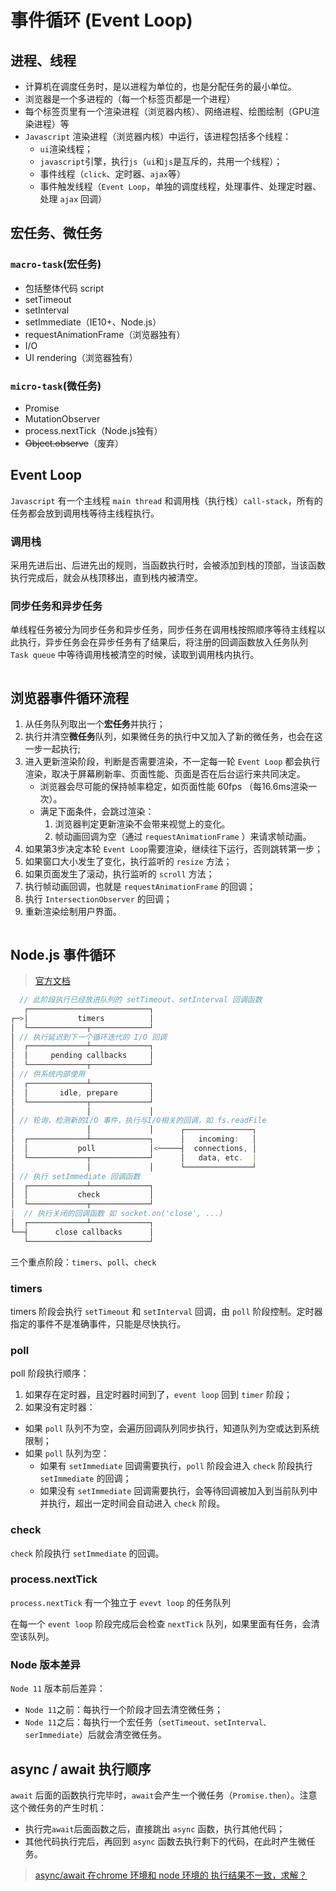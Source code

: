 # 事件循环 (Event Loop)

## 进程、线程

* 计算机在调度任务时，是以进程为单位的，也是分配任务的最小单位。
* 浏览器是一个多进程的（每一个标签页都是一个进程）
* 每个标签页里有一个渲染进程（浏览器内核）、网络进程、绘图绘制（GPU渲染进程）等
* `Javascript` 渲染进程（浏览器内核）中运行，该进程包括多个线程：
  * `ui`渲染线程；
  * `javascript`引擎，执行`js`（`ui`和`js`是互斥的，共用一个线程）；
  * 事件线程（`click`、定时器、`ajax`等）
  * 事件触发线程（`Event Loop`，单独的调度线程，处理事件、处理定时器、处理 `ajax` 回调）

## 宏任务、微任务

### `macro-task`(宏任务)
* 包括整体代码 script
* setTimeout
* setInterval
* setImmediate（IE10+、Node.js）
* requestAnimationFrame（浏览器独有）
* I/O
* UI rendering（浏览器独有）

### `micro-task`(微任务)
* Promise
* MutationObserver
* process.nextTick（Node.js独有）
* ~~Object.observe~~（废弃）

## Event Loop

`Javascript` 有一个主线程 `main thread` 和调用栈（执行栈）`call-stack`，所有的任务都会放到调用栈等待主线程执行。

### 调用栈

采用先进后出、后进先出的规则，当函数执行时，会被添加到栈的顶部，当该函数执行完成后，就会从栈顶移出，直到栈内被清空。

### 同步任务和异步任务

单线程任务被分为同步任务和异步任务，同步任务在调用栈按照顺序等待主线程以此执行，异步任务会在异步任务有了结果后，将注册的回调函数放入任务队列 `Task queue` 中等待调用栈被清空的时候，读取到调用栈内执行。

<img :src="$withBase('/assets/event-loop/task.jpg')"/>

## 浏览器事件循环流程

1. 从任务队列取出一个**宏任务**并执行；
2. 执行并清空**微任务**队列，如果微任务的执行中又加入了新的微任务，也会在这一步一起执行;
3. 进入更新渲染阶段，判断是否需要渲染，不一定每一轮 `Event Loop` 都会执行渲染，取决于屏幕刷新率、页面性能、页面是否在后台运行来共同决定。
    * 浏览器会尽可能的保持帧率稳定，如页面性能 60fps （每16.6ms渲染一次）。
    * 满足下面条件，会跳过渲染：
        1. 浏览器判定更新渲染不会带来视觉上的变化。
        2. 帧动画回调为空（通过 `requestAnimationFrame` ）来请求帧动画。
4. 如果第3步决定本轮 `Event Loop`需要渲染，继续往下运行，否则跳转第一步；
5. 如果窗口大小发生了变化，执行监听的 `resize` 方法；
6. 如果页面发生了滚动，执行监听的 `scroll` 方法；
7. 执行帧动画回调，也就是 `requestAnimationFrame` 的回调；
8. 执行 `IntersectionObserver` 的回调；
9. 重新渲染绘制用户界面。

<img :src="$withBase('/assets/event-loop/eventloop.jpg')"/>

## Node.js 事件循环


> [官方文档](https://nodejs.org/zh-cn/docs/guides/event-loop-timers-and-nexttick/)

```javascript
  // 此阶段执行已经放进队列的 setTimeout、setInterval 回调函数
   ┌───────────────────────────┐
┌─>│           timers          │
│  └─────────────┬─────────────┘   
│ // 执行延迟到下一个循环迭代的 I/O 回调
│  ┌─────────────┴─────────────┐
│  │     pending callbacks     │
│  └─────────────┬─────────────┘        
│ // 供系统内部使用
│  ┌─────────────┴─────────────┐
│  │       idle, prepare       │
│  └─────────────┬─────────────┘
│                │             │               
│ // 轮询，检测新的I/O 事件，执行与I/O相关的回调，如 fs.readFile
│                │             │      ┌───────────────┐
│  ┌─────────────┴─────────────┐      │   incoming:   │
│  │           poll            │<─────┤  connections, │
│  └─────────────┬─────────────┘      │   data, etc.  │
│                │             │      └───────────────┘
│ // 执行 setImmediate 回调函数
│  ┌─────────────┴─────────────┐
│  │           check           │
│  └─────────────┬─────────────┘
|  // 执行关闭的回调函数 如 socket.on('close', ...)
│  ┌─────────────┴─────────────┐
└──┤      close callbacks      │
   └───────────────────────────┘
```

三个重点阶段：`timers`、`poll`、`check`

### timers

timers 阶段会执行 `setTimeout` 和 `setInterval` 回调，由 `poll` 阶段控制。定时器指定的事件不是准确事件，只能是尽快执行。

### poll
poll 阶段执行顺序：

1. 如果存在定时器，且定时器时间到了，`event loop` 回到 `timer` 阶段；
2. 如果没有定时器：
  * 如果 `poll` 队列不为空，会遍历回调队列同步执行，知道队列为空或达到系统限制；
  * 如果 `poll` 队列为空：
    * 如果有 `setImmediate` 回调需要执行，`poll` 阶段会进入 `check` 阶段执行 `setImmediate` 的回调；
    * 如果没有 `setImmediate` 回调需要执行，会等待回调被加入到当前队列中并执行，超出一定时间会自动进入 `check` 阶段。

### check

`check` 阶段执行 `setImmediate` 的回调。

### process.nextTick

`process.nextTick` 有一个独立于 `evevt loop` 的任务队列

在每一个 `event loop` 阶段完成后会检查 `nextTick` 队列，如果里面有任务，会清空该队列。

### Node 版本差异

`Node 11` 版本前后差异：
- `Node 11`之前：每执行一个阶段才回去清空微任务；
- `Node 11`之后：每执行一个宏任务（`setTimeout、setInterval、serImmediate`）后就会清空微任务。

## async / await 执行顺序

`await` 后面的函数执行完毕时，`await`会产生一个微任务（`Promise.then`）。注意这个微任务的产生时机：
- 执行完`await`后面函数之后，直接跳出 `async` 函数，执行其他代码；
- 其他代码执行完后，再回到 `async` 函数去执行剩下的代码，在此时产生微任务。

> [async/await 在chrome 环境和 node 环境的 执行结果不一致，求解？](https://www.zhihu.com/question/268007969)
